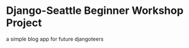 Django-Seattle Beginner Workshop Project
=========================================

a simple blog app for future djangoteers


